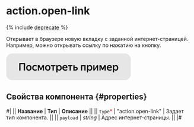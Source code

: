 # action.open-link

{% include [deprecate](../../_includes/deprecate.md) %}

Открывает в браузере новую вкладку с заданной интернет-страницей. Например, можно открывать ссылку по нажатию на кнопку.

[![](../_images/buttons/view-example.svg)](https://clck.ru/QLEtD)

## Свойства компонента {#properties}

#|
|| **Название** | **Тип** | **Описание** ||
|| `type`<span style="color: red">\*</span> | "action.open-link" | Задает тип компонента. ||
|| `payload` | _string_ | Адрес интернет-страницы. ||
|#
